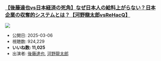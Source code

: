 ### [【後藤達也vs日本経済の死角】なぜ日本人の給料上がらない？日本企業の収奪的システムとは？【河野龍太郎vsReHacQ】](https://www.youtube.com/watch?v=0mVSxF0JYRs)
[![](https://img.youtube.com/vi/0mVSxF0JYRs/sddefault.jpg)](https://www.youtube.com/watch?v=0mVSxF0JYRs)
-   公開日: 2025-03-06
-   視聴数: 924,229
-   **いいね数: 11,025**
-   出演者: [後藤達也](/rehacq_fan/people/後藤達也 "wikilink"), [河野龍太郎](/rehacq_fan/people/河野龍太郎 "wikilink")
